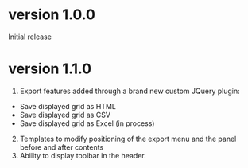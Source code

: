 version 1.0.0
=============
Initial release

version 1.1.0
=============

1. Export features added through a brand new custom JQuery plugin:
  - Save displayed grid as HTML
  - Save displayed grid as CSV
  - Save displayed grid as Excel (in process)
2. Templates to modify positioning of the export menu and the panel before and after contents
3. Ability to display toolbar in the header.